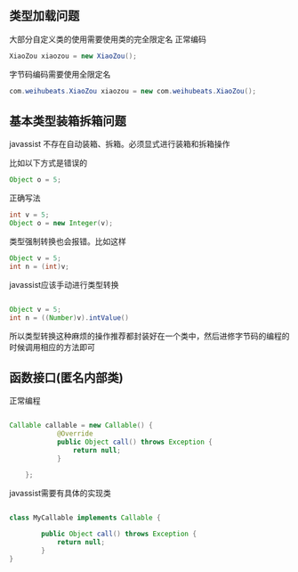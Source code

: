 ## 类型加载问题

大部分自定义类的使用需要使用类的完全限定名
正常编码
```java
XiaoZou xiaozou = new XiaoZou();
```

字节码编码需要使用全限定名
```java
com.weihubeats.XiaoZou xiaozou = new com.weihubeats.XiaoZou();
```

## 基本类型装箱拆箱问题

javassist 不存在自动装箱、拆箱。必须显式进行装箱和拆箱操作

比如以下方式是错误的
```java
Object o = 5; 
```

正确写法
```java
int v = 5;
Object o = new Integer(v);  
```

类型强制转换也会报错。比如这样
```java
Object v = 5;
int n = (int)v; 
```

javassist应该手动进行类型转换
```java

Object v = 5;
int n = ((Number)v).intValue()
```

所以类型转换这种麻烦的操作推荐都封装好在一个类中，然后进修字节码的编程的时候调用相应的方法即可

## 函数接口(匿名内部类)
正常编程
```java

Callable callable = new Callable() {
            @Override
            public Object call() throws Exception {
                return null;
            }

    };

```

javassist需要有具体的实现类
```java

class MyCallable implements Callable {
 
        public Object call() throws Exception {
            return null;
        }
}
```
